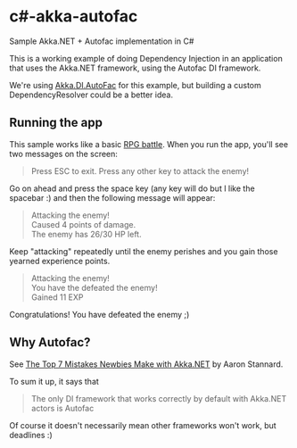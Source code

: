# c#-akka-autofac
Sample Akka.NET + Autofac implementation in C#

This is a working example of doing Dependency Injection in an application that uses the Akka.NET framework, using the Autofac DI framework.
 
We're using [Akka.DI.AutoFac](https://github.com/akkadotnet/Akka.DI.AutoFac) for this example, but building a custom DependencyResolver could be a better idea.
 
## Running the app
This sample works like a basic [RPG battle](https://www.google.com.ar/search?q=rpg+battle&tbm=isch).
When you run the app, you'll see two messages on the screen:
>Press ESC to exit.
>Press any other key to attack the enemy!

Go on ahead and press the space key (any key will do but I like the spacebar :) and then the following message will appear:
>Attacking the enemy!  
>Caused 4 points of damage.  
>The enemy has 26/30 HP left.

Keep "attacking" repeatedly until the enemy perishes and you gain those yearned experience points.

>Attacking the enemy!  
>You have the defeated the enemy!  
>Gained 11 EXP

Congratulations! You have defeated the enemy ;)

## Why Autofac?
See [The Top 7 Mistakes Newbies Make with Akka.NET](https://petabridge.com/blog/top-7-akkadotnet-stumbling-blocks/) by Aaron Stannard.

To sum it up, it says that 
>The only DI framework that works correctly by default with Akka.NET actors is Autofac

Of course it doesn't necessarily mean other frameworks won't work, but deadlines :)

